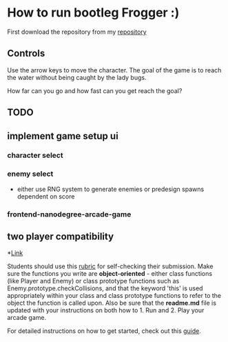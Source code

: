 # How to run bootleg Frogger :)

First download the repository from my [repository](https://github.com/Naiyachiri/thePlayground/frontend-nanodegree-arcade-game)

## Controls

Use the arrow keys to move the character. The goal of the game is to reach the water without being caught by the lady bugs.

How far can you go and how fast can you get reach the goal?

## TODO

## implement game setup ui

### character select

### enemy select

* either use RNG system to generate enemies or predesign spawns dependent on score

### frontend-nanodegree-arcade-game

## two player compatibility

*[Link](https://stackoverflow.com/questions/5203407/javascript-multiple-keys-pressed-at-once?utm_medium=organic&utm_source=google_rich_qa&utm_campaign=google_rich_qa)

Students should use this [rubric](https://review.udacity.com/#!/projects/2696458597/rubric) for self-checking their submission. Make sure the functions you write are **object-oriented** - either class functions (like Player and Enemy) or class prototype functions such as Enemy.prototype.checkCollisions, and that the keyword 'this' is used appropriately within your class and class prototype functions to refer to the object the function is called upon. Also be sure that the **readme.md** file is updated with your instructions on both how to 1. Run and 2. Play your arcade game.

For detailed instructions on how to get started, check out this [guide](https://docs.google.com/document/d/1v01aScPjSWCCWQLIpFqvg3-vXLH2e8_SZQKC8jNO0Dc/pub?embedded=true).
